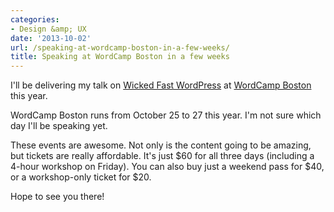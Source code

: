 ```yaml
---
categories:
- Design &amp; UX
date: '2013-10-02'
url: /speaking-at-wordcamp-boston-in-a-few-weeks/
title: Speaking at WordCamp Boston in a few weeks
---
```


I'll be delivering my talk on <a href="https://speakerdeck.com/cferdinandi/wicked-fast-wordpress">Wicked Fast WordPress</a> at <a href="http://2013.boston.wordcamp.org/">WordCamp Boston</a> this year.

WordCamp Boston runs from October 25 to 27 this year. I'm not sure which day I'll be speaking yet.

These events are awesome. Not only is the content going to be amazing, but tickets are really affordable. It's just $60 for all three days (including a 4-hour workshop on Friday). You can also buy just a weekend pass for $40, or a workshop-only ticket for $20.

Hope to see you there!